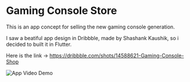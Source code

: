 # Gaming Console Store
This is an app concept for selling the new gaming console generation.

I saw a beatiful app design in Dribbble, made by Shashank Kaushik, so i decided to built it in Flutter.

Here is the link -> https://dribbble.com/shots/14588621-Gaming-Console-Shop

![App Video Demo](demo/app_video.gif)


